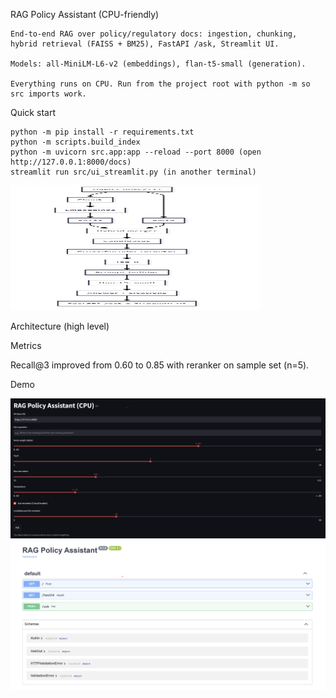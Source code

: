RAG Policy Assistant (CPU-friendly)

    End-to-end RAG over policy/regulatory docs: ingestion, chunking, hybrid retrieval (FAISS + BM25), FastAPI /ask, Streamlit UI.
    
    Models: all-MiniLM-L6-v2 (embeddings), flan-t5-small (generation).
    
    Everything runs on CPU. Run from the project root with python -m so src imports work.

Quick start

    python -m pip install -r requirements.txt
    python -m scripts.build_index
    python -m uvicorn src.app:app --reload --port 8000 (open http://127.0.0.1:8000/docs)
    streamlit run src/ui_streamlit.py (in another terminal)

<!-- Architecture Diagram -->
<img src="data/arc.png" alt="Architecture Diagram" width="400" height="200"/>

Architecture (high level)

Metrics

Recall@3 improved from 0.60 to 0.85 with reranker on sample set (n=5).

Demo

![Streamlit UI Screenshot](data/streamlitUI.png)
![FastAPI](data/FASTapi.png)